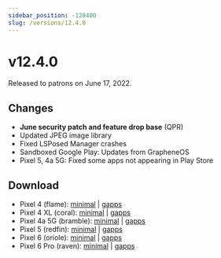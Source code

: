 ```yaml
---
sidebar_position: -120400
slug: /versions/12.4.0
---
```


# v12.4.0

Released to patrons on June 17, 2022.

## Changes

- **June security patch and feature drop base** (QPR)
- Updated JPEG image library
- Fixed LSPosed Manager crashes
- Sandboxed Google Play: Updates from GrapheneOS
- Pixel 5, 4a 5G: Fixed some apps not appearing in Play Store

## Download

- Pixel 4 (flame): [minimal](https://github.com/ProtonAOSP/android_device_google_coral/releases/download/v12.4.0/proton-aosp_flame-factory_12.4.0.zip) | [gapps](https://github.com/ProtonAOSP/android_device_google_coral/releases/download/v12.4.0/proton-aosp_flame-factory_12.4.0-gapps.zip)
- Pixel 4 XL (coral): [minimal](https://github.com/ProtonAOSP/android_device_google_coral/releases/download/v12.4.0/proton-aosp_coral-factory_12.4.0.zip) | [gapps](https://github.com/ProtonAOSP/android_device_google_coral/releases/download/v12.4.0/proton-aosp_coral-factory_12.4.0-gapps.zip)
- Pixel 4a 5G (bramble): [minimal](https://github.com/ProtonAOSP/android_device_google_redbull/releases/download/v12.4.0/proton-aosp_bramble-factory_12.4.0.zip) | [gapps](https://github.com/ProtonAOSP/android_device_google_redbull/releases/download/v12.4.0/proton-aosp_bramble-factory_12.4.0-gapps.zip)
- Pixel 5 (redfin): [minimal](https://github.com/ProtonAOSP/android_device_google_redbull/releases/download/v12.4.0/proton-aosp_redfin-factory_12.4.0.zip) | [gapps](https://github.com/ProtonAOSP/android_device_google_redbull/releases/download/v12.4.0/proton-aosp_redfin-factory_12.4.0-gapps.zip)
- Pixel 6 (oriole): [minimal](https://github.com/ProtonAOSP/android_device_google_raviole/releases/download/v12.4.0/proton-aosp_oriole-factory_12.4.0.zip) | [gapps](https://github.com/ProtonAOSP/android_device_google_raviole/releases/download/v12.4.0/proton-aosp_oriole-factory_12.4.0-gapps.zip)
- Pixel 6 Pro (raven): [minimal](https://github.com/ProtonAOSP/android_device_google_raviole/releases/download/v12.4.0/proton-aosp_raven-factory_12.4.0.zip) | [gapps](https://github.com/ProtonAOSP/android_device_google_raviole/releases/download/v12.4.0/proton-aosp_raven-factory_12.4.0-gapps.zip)
